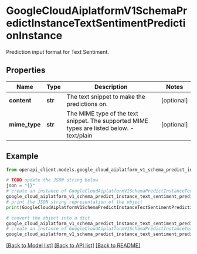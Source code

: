 # GoogleCloudAiplatformV1SchemaPredictInstanceTextSentimentPredictionInstance

Prediction input format for Text Sentiment.

## Properties

Name | Type | Description | Notes
------------ | ------------- | ------------- | -------------
**content** | **str** | The text snippet to make the predictions on. | [optional] 
**mime_type** | **str** | The MIME type of the text snippet. The supported MIME types are listed below. - text/plain | [optional] 

## Example

```python
from openapi_client.models.google_cloud_aiplatform_v1_schema_predict_instance_text_sentiment_prediction_instance import GoogleCloudAiplatformV1SchemaPredictInstanceTextSentimentPredictionInstance

# TODO update the JSON string below
json = "{}"
# create an instance of GoogleCloudAiplatformV1SchemaPredictInstanceTextSentimentPredictionInstance from a JSON string
google_cloud_aiplatform_v1_schema_predict_instance_text_sentiment_prediction_instance_instance = GoogleCloudAiplatformV1SchemaPredictInstanceTextSentimentPredictionInstance.from_json(json)
# print the JSON string representation of the object
print(GoogleCloudAiplatformV1SchemaPredictInstanceTextSentimentPredictionInstance.to_json())

# convert the object into a dict
google_cloud_aiplatform_v1_schema_predict_instance_text_sentiment_prediction_instance_dict = google_cloud_aiplatform_v1_schema_predict_instance_text_sentiment_prediction_instance_instance.to_dict()
# create an instance of GoogleCloudAiplatformV1SchemaPredictInstanceTextSentimentPredictionInstance from a dict
google_cloud_aiplatform_v1_schema_predict_instance_text_sentiment_prediction_instance_from_dict = GoogleCloudAiplatformV1SchemaPredictInstanceTextSentimentPredictionInstance.from_dict(google_cloud_aiplatform_v1_schema_predict_instance_text_sentiment_prediction_instance_dict)
```
[[Back to Model list]](../README.md#documentation-for-models) [[Back to API list]](../README.md#documentation-for-api-endpoints) [[Back to README]](../README.md)


